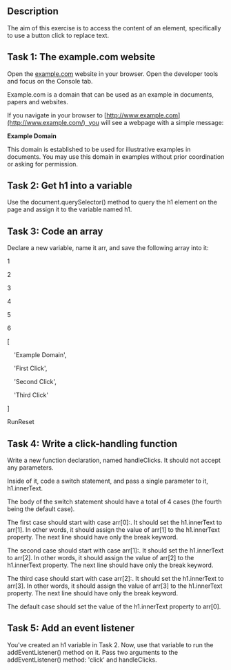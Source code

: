 ## Description

The aim of this exercise is to access the content of an element, specifically to use a button click to replace text.

## Task 1: The example.com website

Open the [example.com](https://exampledomain.github.io/capture-data/index.html) website in your browser. Open the developer tools and focus on the Console tab.

Example.com is a domain that can be used as an example in documents, papers and websites.

If you navigate in your browser to [http://www.example.com](http://www.example.com/)  you will see a webpage with a simple message:

**Example Domain**

This domain is established to be used for illustrative examples in documents. You may use this domain in examples without prior coordination or asking for permission.

## Task 2: Get h1 into a variable

Use the document.querySelector() method to query the h1 element on the page and assign it to the variable named h1.

## Task 3: Code an array

Declare a new variable, name it arr, and save the following array into it:

1

2

3

4

5

6

[

    'Example Domain',

    'First Click',

    'Second Click',

    'Third Click'

]

RunReset

## Task 4: Write a click-handling function

Write a new function declaration, named handleClicks. It should not accept any parameters.

Inside of it, code a switch statement, and pass a single parameter to it, h1.innerText.

The body of the switch statement should have a total of 4 cases (the fourth being the default case).

The first case should start with case arr[0]:. It should set the h1.innerText to arr[1]. In other words, it should assign the value of arr[1] to the h1.innerText property. The next line should have only the break keyword.

The second case should start with case arr[1]:. It should set the h1.innerText to arr[2]. In other words, it should assign the value of arr[2] to the h1.innerText property. The next line should have only the break keyword.

The third case should start with case arr[2]:. It should set the h1.innerText to arr[3]. In other words, it should assign the value of arr[3] to the h1.innerText property. The next line should have only the break keyword.

The default case should set the value of the h1.innerText property to arr[0].

## Task 5: Add an event listener

You've created an h1 variable in Task 2. Now, use that variable to run the addEventListener() method on it. Pass two arguments to the addEventListener() method: 'click' and handleClicks.